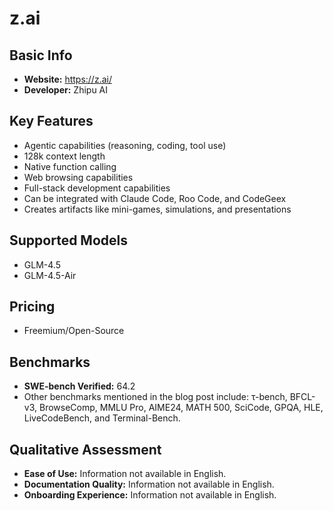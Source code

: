 # z.ai

## Basic Info

- **Website:** https://z.ai/
- **Developer:** Zhipu AI

## Key Features

- Agentic capabilities (reasoning, coding, tool use)
- 128k context length
- Native function calling
- Web browsing capabilities
- Full-stack development capabilities
- Can be integrated with Claude Code, Roo Code, and CodeGeex
- Creates artifacts like mini-games, simulations, and presentations

## Supported Models

- GLM-4.5
- GLM-4.5-Air

## Pricing

- Freemium/Open-Source

## Benchmarks

- **SWE-bench Verified:** 64.2
- Other benchmarks mentioned in the blog post include: τ-bench, BFCL-v3, BrowseComp, MMLU Pro, AIME24, MATH 500, SciCode, GPQA, HLE, LiveCodeBench, and Terminal-Bench.

## Qualitative Assessment

- **Ease of Use:** Information not available in English.
- **Documentation Quality:** Information not available in English.
- **Onboarding Experience:** Information not available in English.
